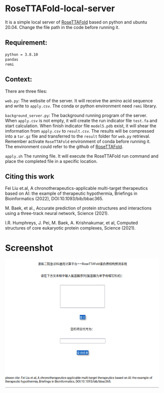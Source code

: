 # RoseTTAFold-local-server

It is a simple local server of [RoseTTAFold](https://github.com/RosettaCommons/RoseTTAFold) based on python and ubuntu 20.04. Change the file path in the code before running it.


## Requirement:

```
python = 3.8.10
pandas
remi
```

## Context:

There are three files:

`web.py`: The website of the server. It will receive the amino acid sequence and write to `apply.csv`. The conda or python environment need `remi` library.

`background_server.py`: The background running program of the server.  When `apply.csv` is not empty, it will create the run indicator file `test.fa` and start calculation. When finish indicator file `model5.pdb` exist, it will shear the imformation from `apply.csv` to `result.csv`. The results will be  compressed into a `tar.gz` file and transferred to the `result` folder for `web.py` retrieval. Remember activate `RoseTTAFold` environment of conda before running it. The environment could refer to the github of [RoseTTAFold](https://github.com/RosettaCommons/RoseTTAFold).

`apply.sh` The running file. It will execute the RoseTTAFold run command and place the completed file in a specific location.

## Citing this work

Fei Liu et.al, A chronotherapeutics-applicable multi-target therapeutics based on AI: the example of therapeutic hypothermia, Briefings in Bioinformatics (2022), DOI:10.1093/bib/bbac365.

M. Baek, et al., Accurate prediction of protein structures and interactions using a three-track neural network, Science (2021). 

I.R. Humphreys, J. Pei, M. Baek, A. Krishnakumar, et al, Computed structures of core eukaryotic protein complexes, Science (2021). 


# Screenshot

![Screenshot](Figure/Screenshot.png)
